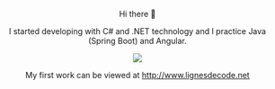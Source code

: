 <div align="center">
  
Hi there 👋

I started developing with C# and .NET technology and I practice Java (Spring Boot) and Angular.

  <img src="https://user-images.githubusercontent.com/105590069/209787089-f92598fd-3b2c-417d-a6ac-41396ee4749d.png"><br>
  
  My first work can be viewed at http://www.lignesdecode.net
  
</div>


<!--
**Sudo1999/Sudo1999** is a ✨ _special_ ✨ repository because its `README.md` (this file) appears on your GitHub profile.

Here are some ideas to get you started:

- 🔭 I’m currently working on ...
- 🌱 I’m currently learning ...
- 👯 I’m looking to collaborate on ...
- 🤔 I’m looking for help with ...
- 💬 Ask me about ...
- 📫 How to reach me: ...
- 😄 Pronouns: ...
- ⚡ Fun fact: ...
-->
